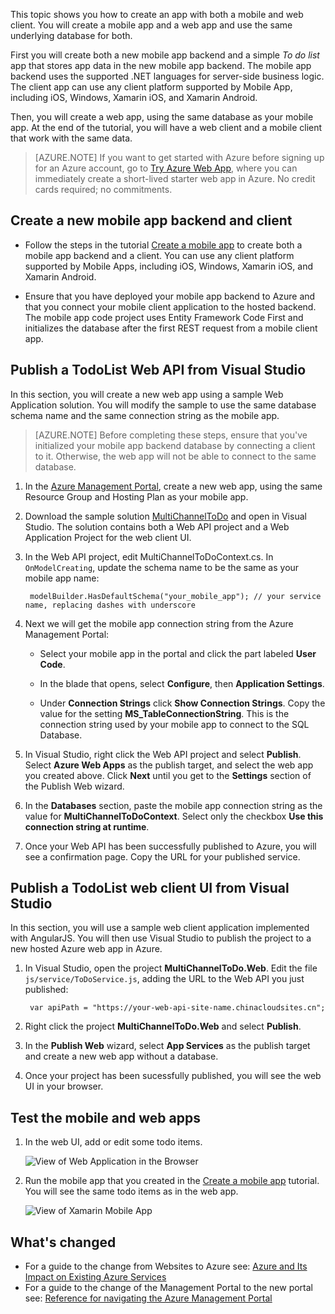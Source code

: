 <!-- not suitable for Mooncake -->

This topic shows you how to create an app with both a mobile and web client. You will create a mobile app and a web app and use the same underlying database for both.

First you will create both a new mobile app backend and a simple *To do list* app that stores app data in the new mobile app backend. The mobile app backend uses the supported .NET languages for server-side business logic. The client app can use any client platform supported by Mobile App, including iOS, Windows, Xamarin iOS, and Xamarin Android.

Then, you will create a web app, using the same database as your mobile app. At the end of the tutorial, you will have a web client and a mobile client that work with the same data.

>[AZURE.NOTE] If you want to get started with Azure before signing up for an Azure account, go to [Try Azure Web App](https://tryappservice.azure.com/), where you can immediately create a short-lived starter web app in Azure. No credit cards required; no commitments.

## Create a new mobile app backend and client

* Follow the steps in the tutorial [Create a mobile app] to create both a mobile app backend and a client. You can use any client platform supported by Mobile Apps, including iOS, Windows, Xamarin iOS, and Xamarin Android.

* Ensure that you have deployed your mobile app backend to Azure and that you connect your mobile client application to the hosted backend. The mobile app code project uses Entity Framework Code First and initializes the database after the first REST request from a mobile client app.

## Publish a TodoList Web API from Visual Studio

In this section, you will create a new web app using a sample Web Application solution. You will modify the sample to use the same database schema name and the same connection string as the mobile app.

>[AZURE.NOTE] Before completing these steps, ensure that you've initialized your mobile app backend database by connecting a client to it. Otherwise, the web app will not be able to connect to the same database.

1. In the [Azure Management Portal](https://manage.windowsazure.cn/), create a new web app, using the same Resource Group and Hosting Plan as your mobile app.

2. Download the sample solution [MultiChannelToDo] and open in Visual Studio. The solution contains both a Web API project and a Web Application Project for the web client UI.

3. In the Web API project, edit MultiChannelToDoContext.cs. In `OnModelCreating`, update the schema name to be the same as your mobile app name:

        modelBuilder.HasDefaultSchema("your_mobile_app"); // your service name, replacing dashes with underscore

4. Next we will get the mobile app connection string from the Azure Management Portal:

    - Select your mobile app in the portal and click the part labeled **User Code**.

    - In the blade that opens, select **Configure**, then **Application Settings**.

    - Under **Connection Strings** click **Show Connection Strings**. Copy the value for the setting **MS_TableConnectionString**. This is the connection string used by your mobile app to connect to the SQL Database.

5. In Visual Studio, right click the Web API project and select **Publish**. Select **Azure Web Apps** as the publish target, and select the web app you created above. Click **Next** until you get to the **Settings** section of the Publish Web wizard.

6. In the **Databases** section, paste the mobile app connection string as the value for **MultiChannelToDoContext**. Select only the checkbox **Use this connection string at runtime**.

7. Once your Web API has been successfully published to Azure, you will see a confirmation page. Copy the URL for your published service.

## Publish a TodoList web client UI from Visual Studio

In this section, you will use a sample web client application implemented with AngularJS. You will then use Visual Studio to publish the project to a new hosted Azure web app in Azure.

1. In Visual Studio, open the project **MultiChannelToDo.Web**. Edit the file `js/service/ToDoService.js`, adding the URL to the Web API you just published:

        var apiPath = "https://your-web-api-site-name.chinacloudsites.cn";

2. Right click the project **MultiChannelToDo.Web** and select **Publish**.

3. In the **Publish Web** wizard, select **App Services** as the publish target and create a new web app without a database.

4. Once your project has been sucessfully published, you will see the web UI in your browser.

## Test the mobile and web apps

1. In the web UI, add or edit some todo items.

    ![View of Web Application in the Browser](./media/app-service-mobile-dotnet-backend-web-and-mobile/web-app-in-browser.png)

2. Run the mobile app that you created in the [Create a mobile app] tutorial. You will see the same todo items as in the web app.

    ![View of Xamarin Mobile App](./media/app-service-mobile-dotnet-backend-web-and-mobile/xamarin-ios-quickstart-device.png)

## What's changed
* For a guide to the change from Websites to Azure see: [Azure and Its Impact on Existing Azure Services](/documentation/services/web-sites/)
* For a guide to the change of the Management Portal to the new portal see: [Reference for navigating the Azure Management Portal](https://manage.windowsazure.cn/)

<!-- Links -->

[MultiChannelToDo]: https://github.com/Azure/mobile-services-samples/tree/web-mobile/MultiChannelToDo
[Create a mobile app]: /documentation/articles/app-service-mobile-xamarin-ios-get-started
